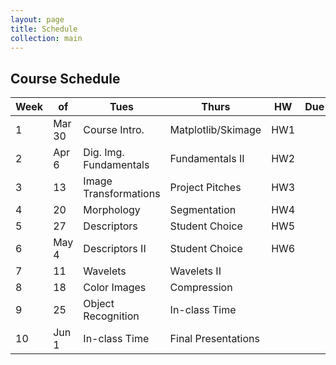 ```yaml
---
layout: page
title: Schedule
collection: main
---
```


## Course Schedule

| Week | of     | Tues               | Thurs              | HW       | Due   |
| ---- | -----  | ------------------ | ------------------ | -------- | ----- |
| 1    | Mar 30 | Course Intro.      | Matplotlib/Skimage | HW1      |       |
| 2    | Apr 6  | Dig. Img. Fundamentals | Fundamentals II | HW2      |       |
| 3    | 13     | Image Transformations | Project Pitches | HW3      |       |
| 4    | 20     | Morphology         | Segmentation       | HW4      |       |
| 5    | 27     | Descriptors        | Student Choice     | HW5      |       |
| 6    | May 4  | Descriptors II      | Student Choice     | HW6      |       |
| 7    | 11     | Wavelets           | Wavelets II        |          |       |
| 8    | 18     | Color Images       | Compression        |          |       |
| 9    | 25     | Object Recognition | In-class Time      |          |       |
| 10   | Jun 1  | In-class Time      | Final Presentations |         |       |
